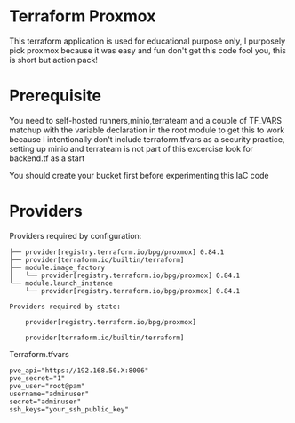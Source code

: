 # Terraform Proxmox
This terraform application is used for educational purpose only, I purposely pick proxmox because it was easy and fun don't get this code fool you, this is short but action pack!

# Prerequisite 
You need to self-hosted runners,minio,terrateam and a couple of TF_VARS matchup with the variable declaration in the root module to get this to work because I intentionally don't include terraform.tfvars as a security practice, setting up minio and terrateam is not part of this excercise look for backend.tf as a start

You should create your bucket first before experimenting this IaC code

# Providers

Providers required by configuration:
```
├── provider[registry.terraform.io/bpg/proxmox] 0.84.1
├── provider[terraform.io/builtin/terraform]
├── module.image_factory
│   └── provider[registry.terraform.io/bpg/proxmox] 0.84.1
└── module.launch_instance
    └── provider[registry.terraform.io/bpg/proxmox] 0.84.1

Providers required by state:

    provider[registry.terraform.io/bpg/proxmox]

    provider[terraform.io/builtin/terraform]
```
Terraform.tfvars
```
pve_api="https://192.168.50.X:8006"
pve_secret="1"
pve_user="root@pam"
username="adminuser"
secret="adminuser"
ssh_keys="your_ssh_public_key"
```

